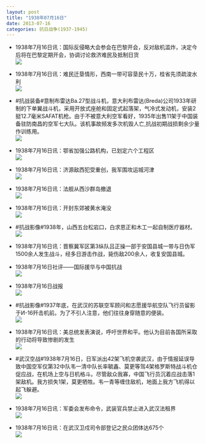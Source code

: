 ```yaml
---
layout: post
title: "1938年07月16日"
date: 2013-07-16
categories: 抗日战争(1937-1945)
---
```


<meta name="referrer" content="no-referrer" />

- 1938年7月16日讯：国际反侵略大会参会在巴黎开会，反对敌机滥炸，决定今后将在巴黎定期开会，协调讨论救济难民及抵制日货 <br/><img src="https://ww4.sinaimg.cn/large/aca367d8jw1e6p21b54tzj20c10mf76c.jpg" />

- 1938年7月16日讯：难民迁垦情形，西南一带可容垦民十万，桂省先须疏浚水利 <br/><img src="https://ww3.sinaimg.cn/large/aca367d8jw1e6p0bgtfpbj20c10go75h.jpg" />

- #抗战装备#意制布雷达Ba.27型战斗机，意大利布雷达(Breda)公司1933年研制的下单翼战斗机，采用开放式座舱和固定式起落架，气冷式发动机，安装2挺12.7毫米SAFAT机枪。由于不被意大利空军看好，1935年出售11架于中国装备驻防南昌的空军七大队。该机事故频发多次机毁人亡,抗战初期战损剩余少量作训练用。 <br/><img src="https://ww1.sinaimg.cn/large/aca367d8jw1e6oykntzt5j20c10udwg5.jpg" />

- 1938年7月16日讯：鄂省加强公路机构，已划定六个工程区 <br/><img src="https://ww4.sinaimg.cn/large/aca367d8jw1e6owuhj6hbj20730z276v.jpg" />

- 1938年7月16日讯：济源敌西犯受重创，我军围攻运城河津 <br/><img src="https://ww1.sinaimg.cn/large/aca367d8jw1e6ov5r39rqj20420zh75k.jpg" />

- 1938年7月16日讯：法舰从西沙群岛撤退 <br/><img src="https://ww2.sinaimg.cn/large/aca367d8jw1e6ormyugj4j204b0cn0sz.jpg" />

- 1938年7月16日讯：开封东郊被黄水淹没 <br/><img src="https://ww3.sinaimg.cn/large/aca367d8jw1e6opwm0flhj20470ch74k.jpg" />

- #抗战影像#1938年，山西五台松岩口，白求恩正和木工一起自制医疗器材。 <br/><img src="https://ww1.sinaimg.cn/large/aca367d8jw1e6oo6gux2tj20hs0d9q3x.jpg" />

- 1938年7月16日讯：晋察冀军区第3纵队吕正操一部于安国县城一带与日伪军1500余人发生战斗，经多日游击作战，毙伤敌200余人，收复安国县城。 

- 1938年7月16日社评——国际援华与中国抗战 <br/><img src="https://ww1.sinaimg.cn/large/aca367d8jw1e6okphj696j20c10rhq78.jpg" />

- 1938年7月16日战报 <br/><img src="https://ww1.sinaimg.cn/large/aca367d8jw1e6oiz5va9bj206o0l1myb.jpg" />

- #抗战影像#1937年底，在武汉的苏联空军顾问和志愿援华航空队飞行员留影于И-16歼击机前。为了不引人注意，他们往往身穿随意的便装。 <br/><img src="https://ww2.sinaimg.cn/large/aca367d8jw1e6oh8ht063j20cf0giab6.jpg" />

- 1938年7月16日讯：美总统发表演说，呼吁世界和平。他认为目前各国所采取的行动将导致惨剧的发生 <br/><img src="https://ww2.sinaimg.cn/large/aca367d8jw1e6ofjs6gcdj20c10ih0ty.jpg" />

- #武汉空战#1938年7月16日，日军派出42架飞机空袭武汉，由于情报延误导致中国空军仅第32中队韦一清中队长率毓鑫、莫更等驾4架格罗斯特战斗机仓促应战，在机场上空与日机格斗。尽管敌众我寡，中国飞行员沉着应战击落1架敌机。我方损失1架，莫更牺牲。韦一青等缠住敌机，地面上我方飞机得以起飞躲避。 <br/><img src="https://ww4.sinaimg.cn/large/aca367d8jw1e6odu67axvj20b40crdgi.jpg" />

- 1938年7月16日讯：军委会发布命令，武装官兵禁止进入武汉法租界 <br/><img src="https://ww3.sinaimg.cn/large/aca367d8jw1e6oc4q4cd2j20680cwwex.jpg" />

- 1938年7月16日讯：在武汉卫戍司令部登记之民众团体达675个 <br/><img src="https://ww1.sinaimg.cn/large/aca367d8jw1e6oade6mhxj20c10n00uy.jpg" />

